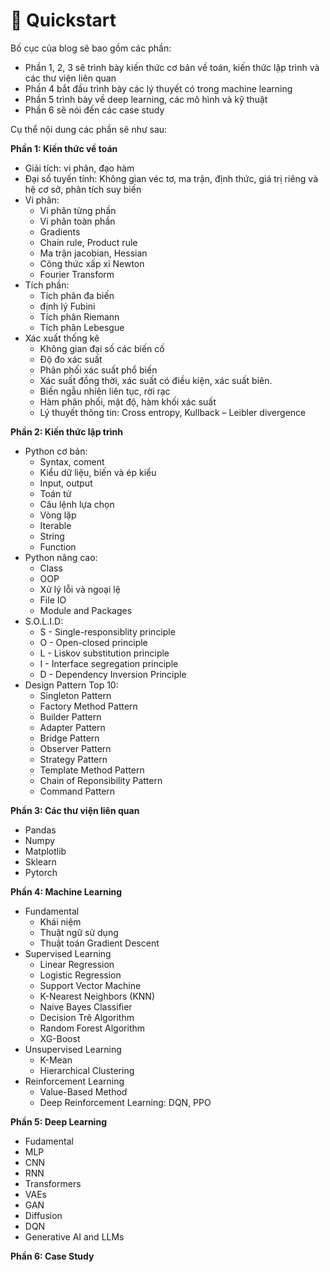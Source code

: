 # 🎯 Quickstart

Bố cục của blog sẽ bao gồm các phần:

* Phần 1, 2, 3 sẽ trình bày kiến thức cơ bản về toán, kiến thức lập trình và các thư viện liên quan
* Phần 4 bắt đầu trình bày các lý thuyết có trong machine learning
* Phần 5 trình bày về deep learning, các mô hình và kỹ thuật&#x20;
* Phần 6 sẽ nói đến các case study

Cụ thể nội dung các phần sẽ như sau:

**Phần 1: Kiến thức về toán**&#x20;

* Giải tích: vi phân, đạo hàm&#x20;
* Đại số tuyến tính: Không gian véc tơ, ma trận, định thức, giá trị riêng và hệ cơ sở, phân tích suy biến
* Vi phân:
  * Vi phân từng phần
  * Vi phân toàn phần
  * Gradients
  * Chain rule, Product rule
  * Ma trận jacobian, Hessian
  * Công thức xấp xỉ Newton
  * Fourier Transform
* Tích phần:
  * Tích phân đa biến
  * định lý Fubini
  * Tích phân Riemann
  * Tích phân Lebesgue
* Xác xuất thống kê
  * Không gian đại số các biến cố
  * Độ đo xác suất
  * Phân phối xác suất phổ biến
  * Xác suất đồng thời, xác suất có điều kiện, xác suất biên.
  * Biến ngẫu nhiên liên tục, rời rạc
  * Hàm phân phối, mật độ, hàm khối xác suất
  * Lý thuyết thông tin: Cross entropy, Kullback – Leibler divergence

**Phần 2: Kiến thức lập trình**

* Python cơ bản:
  * Syntax, coment
  * Kiểu dữ liệu, biến và ép kiểu
  * Input, output
  * Toán tử
  * Câu lệnh lựa chọn
  * Vòng lặp
  * Iterable
  * String
  * Function
* Python nâng cao:
  * Class
  * OOP
  * Xử lý lỗi và ngoại lệ
  * File IO
  * Module and Packages
* S.O.L.I.D:
  * S - Single-responsiblity principle&#x20;
  * O - Open-closed principle&#x20;
  * L - Liskov substitution principle&#x20;
  * I - Interface segregation principle&#x20;
  * D - Dependency Inversion Principle
* Design Pattern Top 10:
  * Singleton Pattern
  * Factory Method Pattern
  * Builder Pattern
  * Adapter Pattern
  * Bridge Pattern
  * Observer Pattern
  * Strategy Pattern
  * Template Method Pattern
  * Chain of Reponsibility Pattern
  * Command Pattern

**Phần 3: Các thư viện liên quan**

* Pandas
* Numpy
* Matplotlib
* Sklearn
* Pytorch

**Phần 4: Machine Learning**

* Fundamental
  * Khái niệm
  * Thuật ngữ sử dụng
  * Thuật toán Gradient Descent
* Supervised Learning
  * Linear Regression
  * Logistic Regression
  * Support Vector Machine
  * K-Nearest Neighbors (KNN)
  * Naive Bayes Classifier
  * Decision Trê Algorithm
  * Random Forest Algorithm
  * XG-Boost
* Unsupervised Learning
  * K-Mean
  * Hierarchical Clustering
* Reinforcement Learning
  * Value-Based Method
  * Deep Reinforcement Learning: DQN, PPO

**Phần 5: Deep Learning**

* Fudamental
* MLP
* CNN
* RNN
* Transformers
* VAEs
* GAN
* Diffusion
* DQN
* Generative AI and LLMs



**Phần 6: Case Study**





